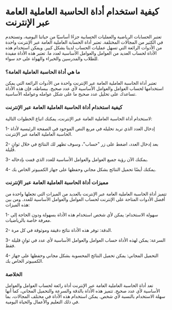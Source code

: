 كيفية استخدام أداة الحاسبة العاملية العامة عبر الإنترنت
=======================================================

تعتبر الحسابات الرياضية والعمليات الحسابية جزءًا أساسيًا من حياتنا اليومية، وتستخدم في الكثير من المجالات المختلفة. تعتبر أداة الحسابة العاملية العامة عبر الإنترنت واحدة من الأدوات الرائعة التي تسهل عمليات الحساب لدينا بشكل كبير. ويمكن استخدام هذه الأداة لحساب العديد من العوامل والعوامل الأساسية لعدد ما. تعتبر هذه الأداة مفيدة للطلاب والمدرسين والخبراء والهواة على حد سواء.

###  ما هي أداة الحاسبة العاملية العامة؟ 

تعتبر أداة الحاسبة العاملية العامة عبر الإنترنت واحدة من الأدوات الرائعة التي يمكن استخدامها لحساب العوامل والعوامل الأساسية لأي عدد صحيح. ببساطة، فإن هذه الأداة تساعدك على تحليل عدد صحيح ما على شكل عوامله وعوامله الأساسية.

###  كيفية استخدام أداة الحاسبة العاملية العامة عبر الإنترنت 

لاستخدام أداة الحاسبة العاملية العامة عبر الإنترنت، يمكنك اتباع الخطوات التالية:

1- إدخال العدد الذي تريد تحليله في مربع النص الموجود في الصفحة الرئيسية لأداة الحاسبة العاملية العامة عبر الإنترنت.

2- بعد إدخال العدد، اضغط على زر "حساب"، وسوف تظهر لك النتائج في خلال ثوانٍ قليلة.

3- يمكنك الآن رؤية جميع العوامل والعوامل الأساسية للعدد الذي قمت بإدخاله.

4- يمكنك أيضًا تحميل النتائج بشكل مجاني وحفظها على جهاز الكمبيوتر الخاص بك.

###  مميزات أداة الحاسبة العاملية العامة عبر الإنترنت 

تتميز أداة الحاسبة العاملية العامة عبر الإنترنت بالعديد من الميزات التي تجعلها واحدة من أفضل الأدوات المتاحة على الإنترنت لحساب العوامل والعوامل الأساسية للعدد. ومن بين هذه الميزات:

1- سهولة الاستخدام: يمكن لأي شخص استخدام هذه الأداة بسهولة ودون الحاجة إلى معرفة خاصة بالرياضيات.

2- الدقة: توفر هذه الأداة نتائج دقيقة وموثوقة في كل مرة.

3- السرعة: يمكن لهذه الأداة حساب العوامل والعوامل الأساسية لأي عدد في ثوانٍ قليلة فقط.

4- التحميل المجاني: يمكن تحميل النتائج المحسوبة بشكل مجاني وحفظها على جهاز الكمبيوتر الخاص بك.

###  الخلاصة 

تعد أداة الحاسبة العاملية العامة عبر الإنترنت أداة رائعة لحساب العوامل والعوامل الأساسية لأي عدد صحيح. تتميز هذه الأداة بالدقة والسرعة والتحميل المجاني، كما أنها سهلة الاستخدام بالنسبة لأي شخص. يمكن استخدام هذه الأداة في مختلف المجالات، بما في ذلك التعليم والأعمال والحياة اليومية.